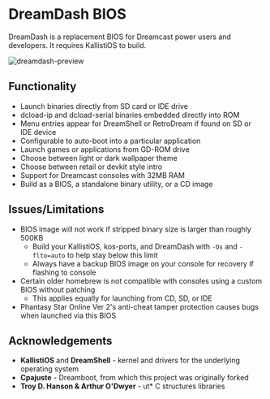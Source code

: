 # DreamDash BIOS
DreamDash is a replacement BIOS for Dreamcast power users and developers. It requires KallistiOS to build.

![dreamdash-preview](https://github.com/user-attachments/assets/b0aa299f-2c0e-4fa7-9a9c-868ccfb49de6)

## Functionality
- Launch binaries directly from SD card or IDE drive
- dcload-ip and dcload-serial binaries embedded directly into ROM
- Menu entries appear for DreamShell or RetroDream if found on SD or IDE device
- Configurable to auto-boot into a particular application
- Launch games or applications from GD-ROM drive
- Choose between light or dark wallpaper theme
- Choose between retail or devkit style intro
- Support for Dreamcast consoles with 32MB RAM
- Build as a BIOS, a standalone binary utility, or a CD image

## Issues/Limitations
- BIOS image will not work if stripped binary size is larger than roughly 500KB
  - Build your KallistiOS, kos-ports, and DreamDash with `-Os` and `-flto=auto` to help stay below this limit
  - Always have a backup BIOS image on your console for recovery if flashing to console
- Certain older homebrew is not compatible with consoles using a custom BIOS without patching
  - This applies equally for launching from CD, SD, or IDE
- Phantasy Star Online Ver 2's anti-cheat tamper protection causes bugs when launched via this BIOS
 
## Acknowledgements
- **KallistiOS** and **DreamShell** - kernel and drivers for the underlying operating system
- **Cpajuste** - Dreamboot, from which this project was originally forked
- **Troy D. Hanson & Arthur O'Dwyer** - ut* C structures libraries
